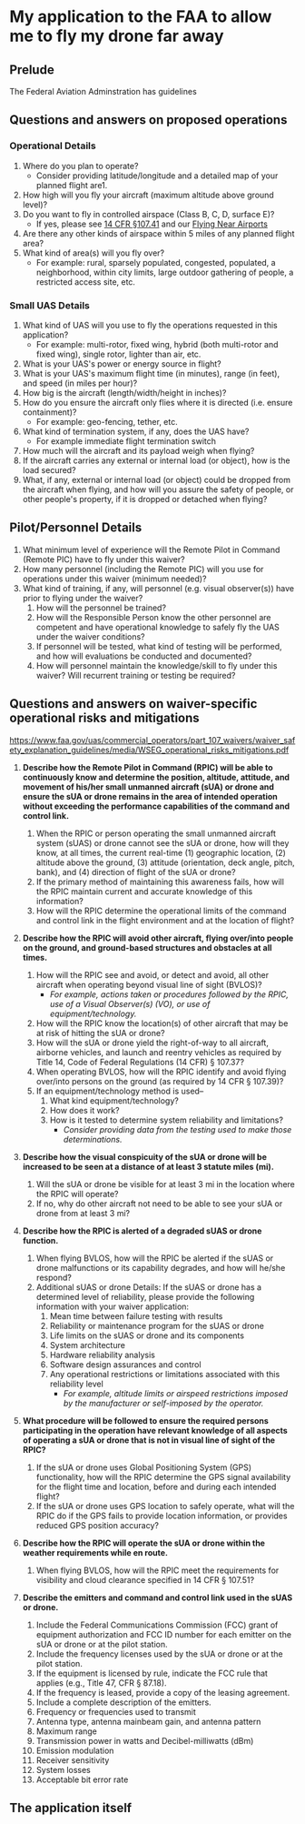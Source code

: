 # My application to the FAA to allow me to fly my drone far away

## Prelude

The Federal Aviation Adminstration has guidelines

## Questions and answers on proposed operations

### Operational Details

1. Where do you plan to operate?
    - Consider providing latitude/longitude and a detailed map of your planned flight are1.
1. How high will you fly your aircraft (maximum altitude above ground level)?
1. Do you want to fly in controlled airspace (Class B, C, D, surface E)?
    - If yes, please see [14 CFR §107.41](https://www.ecfr.gov/cgi-bin/text-idx?SID=804147500dfd16a3f71bf98f780f06d2&mc=true&node=se14.2.107_141&rgn=div8) and our [Flying Near Airports](/uas/recreational_fliers/where_can_i_fly/airspace_restrictions/flying_near_airports/)
1. Are there any other kinds of airspace within 5 miles of any planned flight area?
1. What kind of area(s) will you fly over?
    - For example: rural, sparsely populated, congested, populated, a neighborhood, within city limits, large outdoor gathering of people, a restricted access site, etc.

### Small UAS Details

1. What kind of UAS will you use to fly the operations requested in this application?
    - For example: multi-rotor, fixed wing, hybrid (both multi-rotor and fixed wing), single rotor, lighter than air, etc.
1. What is your UAS's power or energy source in flight?
1. What is your UAS's maximum flight time (in minutes), range (in feet), and speed (in miles per hour)?
1. How big is the aircraft (length/width/height in inches)?
1. How do you ensure the aircraft only flies where it is directed (i.e. ensure containment)?
    - For example: geo-fencing, tether, etc.
1. What kind of termination system, if any, does the UAS have?
    - For example immediate flight termination switch
1. How much will the aircraft and its payload weigh when flying?
1. If the aircraft carries any external or internal load (or object), how is the load secured?
1. What, if any, external or internal load (or object) could be dropped from the aircraft when flying, and how will you assure the safety of people, or other people's property, if it is dropped or detached when flying?

## Pilot/Personnel Details

1. What minimum level of experience will the Remote Pilot in Command (Remote <abbr>PIC</abbr>) have to fly under this waiver?
1. How many personnel (including the Remote PIC) will you use for operations under this waiver (minimum needed)?
1. What kind of training, if any, will personnel (e.g. visual observer(s)) have prior to flying under the waiver?
    1. How will the personnel be trained?
    1. How will the Responsible Person know the other personnel are competent and have operational knowledge to safely fly the UAS under the waiver conditions?
    1. If personnel will be tested, what kind of testing will be performed, and how will evaluations be conducted and documented?
    1. How will personnel maintain the knowledge/skill to fly under this waiver? Will recurrent training or testing be required?

## Questions and answers on waiver-specific operational risks and mitigations

https://www.faa.gov/uas/commercial_operators/part_107_waivers/waiver_safety_explanation_guidelines/media/WSEG_operational_risks_mitigations.pdf

1. **Describe how the Remote Pilot in Command (RPIC) will be able to continuously know and determine the position, altitude, attitude, and movement of his/her small unmanned aircraft (sUA) or drone and ensure the sUA or drone remains in the area of intended operation without exceeding the performance capabilities of the command and control link.**
    1. When the RPIC or person operating the small unmanned aircraft system (sUAS) or drone cannot see the sUA or drone, how will they know, at all times, the current real-time (1) geographic location, (2) altitude above the ground, (3) attitude (orientation, deck angle, pitch, bank), and (4) direction of flight of the sUA or drone?
    1. If the primary method of maintaining this awareness fails, how will the RPIC maintain current and accurate knowledge of this information?
    1. How will the RPIC determine the operational limits of the command and control link in the flight environment and at the location of flight?
1. **Describe how the RPIC will avoid other aircraft, flying over/into people on the ground, and ground-based structures and obstacles at all times.**
    1. How will the RPIC see and avoid, or detect and avoid, all other aircraft when operating beyond visual line of sight (BVLOS)?
        - *For example, actions taken or procedures followed by the RPIC, use of a Visual Observer(s) (VO), or use of equipment/technology.*
    1. How will the RPIC know the location(s) of other aircraft that may be at risk of hitting the sUA or drone?
    1. How will the sUA or drone yield the right-of-way to all aircraft, airborne vehicles, and launch and reentry vehicles as required by Title 14, Code of Federal Regulations (14 CFR) § 107.37?
    1. When operating BVLOS, how will the RPIC identify and avoid flying over/into persons on the ground (as required by 14 CFR § 107.39)?
    1. If an equipment/technology method is used–
        1. What kind equipment/technology?
        1. How does it work?
        1. How is it tested to determine system reliability and limitations?
            - *Consider providing data from the testing used to make those determinations.*
1. **Describe how the visual conspicuity of the sUA or drone will be increased to be seen at a distance of at least 3 statute miles (mi).**
    1. Will the sUA or drone be visible for at least 3 mi in the location where the RPIC will operate?
    1. If no, why do other aircraft not need to be able to see your sUA or drone from at least 3 mi?
1. **Describe how the RPIC is alerted of a degraded sUAS or drone function.**
    1. When flying BVLOS, how will the RPIC be alerted if the sUAS or drone malfunctions or its capability degrades, and how will he/she respond?
    1. Additional sUAS or drone Details: If the sUAS or drone has a determined level of reliability, please provide the following information with your waiver application:
        1. Mean time between failure testing with results
        1. Reliability or maintenance program for the sUAS or drone
        1. Life limits on the sUAS or drone and its components
        1. System architecture
        1. Hardware reliability analysis
        1. Software design assurances and control
        1. Any operational restrictions or limitations associated with this reliability level
            - *For example, altitude limits or airspeed restrictions imposed by the manufacturer or self-imposed by the operator.*

1. **What procedure will be followed to ensure the required persons participating in the operation have relevant knowledge of all aspects of operating a sUA or drone that is not in visual line of sight of the RPIC?**
    1. If the sUA or drone uses Global Positioning System (GPS) functionality, how will the RPIC determine the GPS signal availability for the flight time and location, before and during each intended flight?
    1. If the sUA or drone uses GPS location to safely operate, what will the RPIC do if the GPS fails to provide location information, or provides reduced GPS position accuracy?
1. **Describe how the RPIC will operate the sUA or drone within the weather requirements while en route.**
    1. When flying BVLOS, how will the RPIC meet the requirements for visibility and cloud clearance specified in 14 CFR § 107.51?
1. **Describe the emitters and command and control link used in the sUAS or drone.**
    1. Include the Federal Communications Commission (FCC) grant of equipment authorization and FCC ID number for each emitter on the sUA or drone or at the pilot station.
    1. Include the frequency licenses used by the sUA or drone or at the pilot station.
    1. If the equipment is licensed by rule, indicate the FCC rule that applies (e.g., Title 47, CFR § 87.18).
    1. If the frequency is leased, provide a copy of the leasing agreement.
    1. Include a complete description of the emitters.
    1. Frequency or frequencies used to transmit
    1. Antenna type, antenna mainbeam gain, and antenna pattern
    1. Maximum range
    1. Transmission power in watts and Decibel-milliwatts (dBm)
    1. Emission modulation
    1. Receiver sensitivity
    1. System losses
    1. Acceptable bit error rate

## The application itself
